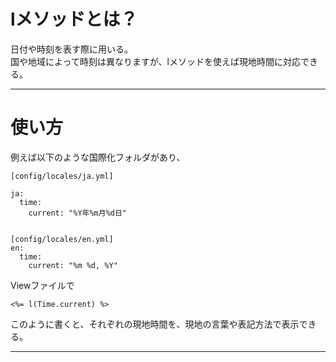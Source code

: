 # lメソッドとは？
日付や時刻を表す際に用いる。  
国や地域によって時刻は異なりますが、lメソッドを使えば現地時間に対応できる。
***

# 使い方
例えば以下のような国際化フォルダがあり、
~~~
[config/locales/ja.yml]

ja:
  time:
    current: "%Y年%m月%d日"


[config/locales/en.yml]
en:
  time:
    current: "%m %d, %Y"
~~~
Viewファイルで
~~~
<%= l(Time.current) %>
~~~
このように書くと、それぞれの現地時間を、現地の言葉や表記方法で表示できる。
***
